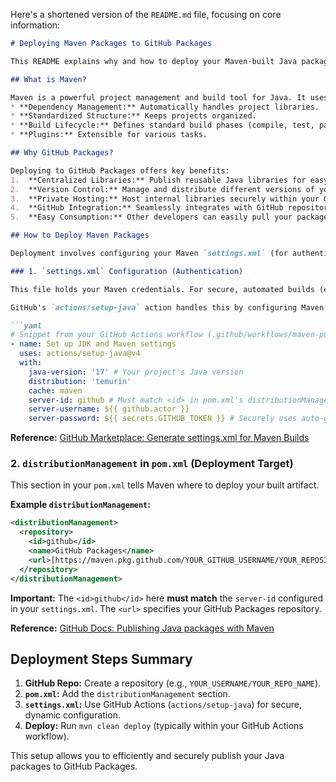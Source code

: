 Here's a shortened version of the `README.md` file, focusing on core information:

````markdown
# Deploying Maven Packages to GitHub Packages

This README explains why and how to deploy your Maven-built Java packages to GitHub Packages.

## What is Maven?

Maven is a powerful project management and build tool for Java. It uses a Project Object Model (POM) to manage:
* **Dependency Management:** Automatically handles project libraries.
* **Standardized Structure:** Keeps projects organized.
* **Build Lifecycle:** Defines standard build phases (compile, test, package, deploy).
* **Plugins:** Extensible for various tasks.

## Why GitHub Packages?

Deploying to GitHub Packages offers key benefits:
1.  **Centralized Libraries:** Publish reusable Java libraries for easy consumption by other projects.
2.  **Version Control:** Manage and distribute different versions of your artifacts.
3.  **Private Hosting:** Host internal libraries securely within your GitHub ecosystem.
4.  **GitHub Integration:** Seamlessly integrates with GitHub repositories and Actions for CI/CD.
5.  **Easy Consumption:** Other developers can easily pull your packages.

## How to Deploy Maven Packages

Deployment involves configuring your Maven `settings.xml` (for authentication) and your project's `pom.xml` (`distributionManagement` for the deployment target).

### 1. `settings.xml` Configuration (Authentication)

This file holds your Maven credentials. For secure, automated builds (especially with GitHub Actions), it's **recommended to dynamically generate** your `settings.xml` instead of hardcoding sensitive tokens.

GitHub's `actions/setup-java` action handles this by configuring Maven with the secure `GITHUB_TOKEN`:

```yaml
# Snippet from your GitHub Actions workflow (.github/workflows/maven-publish.yml)
- name: Set up JDK and Maven settings
  uses: actions/setup-java@v4
  with:
    java-version: '17' # Your project's Java version
    distribution: 'temurin'
    cache: maven
    server-id: github # Must match <id> in pom.xml's distributionManagement
    server-username: ${{ github.actor }}
    server-password: ${{ secrets.GITHUB_TOKEN }} # Securely uses auto-generated token
````

**Reference:** [GitHub Marketplace: Generate settings.xml for Maven Builds](https://github.com/marketplace/actions/generate-settings-xml-for-maven-builds)

### 2\. `distributionManagement` in `pom.xml` (Deployment Target)

This section in your `pom.xml` tells Maven where to deploy your built artifact.

**Example `distributionManagement`:**

```xml
<distributionManagement>
  <repository>
    <id>github</id>
    <name>GitHub Packages</name>
    <url>[https://maven.pkg.github.com/YOUR_GITHUB_USERNAME/YOUR_REPOSITORY_NAME](https://maven.pkg.github.com/YOUR_GITHUB_USERNAME/YOUR_REPOSITORY_NAME)</url>
  </repository>
</distributionManagement>
```

**Important:** The `<id>github</id>` here **must match** the `server-id` configured in your `settings.xml`. The `<url>` specifies your GitHub Packages repository.

**Reference:** [GitHub Docs: Publishing Java packages with Maven](https://docs.github.com/en/enterprise-cloud@latest/actions/how-tos/use-cases-and-examples/publishing-packages/publishing-java-packages-with-maven)

## Deployment Steps Summary

1.  **GitHub Repo:** Create a repository (e.g., `YOUR_USERNAME/YOUR_REPO_NAME`).
2.  **`pom.xml`:** Add the `distributionManagement` section.
3.  **`settings.xml`:** Use GitHub Actions (`actions/setup-java`) for secure, dynamic configuration.
4.  **Deploy:** Run `mvn clean deploy` (typically within your GitHub Actions workflow).

This setup allows you to efficiently and securely publish your Java packages to GitHub Packages.

```
```
